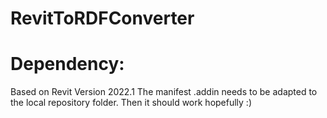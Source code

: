 # RevitToRDFConverter
# Dependency:
  Based on Revit Version 2022.1
  The manifest .addin needs to be adapted to the local repository folder.
  Then it should work hopefully :)
